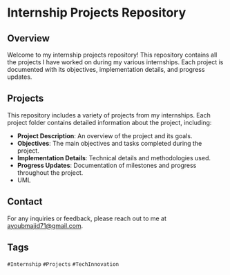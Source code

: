 # Internship Projects Repository

## Overview
Welcome to my internship projects repository! This repository contains all the projects I have worked on during my various internships. Each project is documented with its objectives, implementation details, and progress updates.

## Projects
This repository includes a variety of projects from my internships. Each project folder contains detailed information about the project, including:

- **Project Description**: An overview of the project and its goals.
- **Objectives**: The main objectives and tasks completed during the project.
- **Implementation Details**: Technical details and methodologies used.
- **Progress Updates**: Documentation of milestones and progress throughout the project.
- UML

## Contact
For any inquiries or feedback, please reach out to me at ayoubmajid71@gmail.com.

## Tags
`#Internship` `#Projects` `#TechInnovation`
